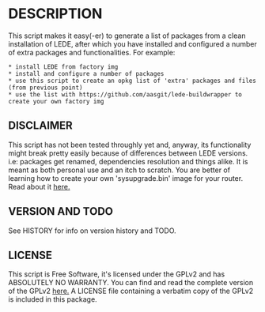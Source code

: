 # DESCRIPTION

This script makes it easy(-er) to generate a list of packages from a clean installation of LEDE, after which you have installed and configured a number of extra packages and functionalities. For example:

    * install LEDE from factory img
    * install and configure a number of packages
    * use this script to create an opkg list of 'extra' packages and files (from previous point)
    * use the list with https://github.com/aasgit/lede-buildwrapper to create your own factory img

## DISCLAIMER

This script has not been tested throughly yet and, anyway, its functionality might break pretty easily because of differences between LEDE versions. i.e: packages get renamed, dependencies resolution and things alike. It is meant as both personal use and an itch to scratch. You are better of learning how to create your own 'sysupgrade.bin' image for your router. Read about it [here.](https://lede-project.org/docs/user-guide/imagebuilder)

## VERSION AND TODO

See HISTORY for info on version history and TODO.

## LICENSE

This script is Free Software, it's licensed under the GPLv2 and has ABSOLUTELY NO WARRANTY. You can find and read the complete version of the GPLv2 [here.](https://www.gnu.org/licenses/old-licenses/gpl-2.0.en.html) A LICENSE file containing a verbatim copy of the GPLv2 is included in this package.

